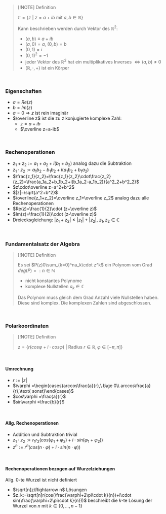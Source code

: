 >[!NOTE] Definition
>
>$\mathbb{C}=\{z\ |\ z = a+ib\text{ mit } a,b\in\mathbb{R}\}$
>
>Kann beschrieben werden durch Vektor des $\mathbb{R}^2$:
>- $(a,b)\equiv a+ib$
>- $(a,0)=a,\ (0,b)=b$
>- $(0,1)=i$
>- $(0,1)^2=-1$
>- jeder Vektor des $\mathbb{R}^2$ hat ein multiplikatives Inverses $\Leftrightarrow (a,b)\not =0$
>- $(\mathbb{R},\cdot ,+)$ ist ein Körper

<br>

### Eigenschaften

- $a=Re(z)$
- $b=Im(z)$
- $a=0\Rightarrow z$ ist rein imaginär
- $\overline z$ ist die zu $z$ konjugierte komplexe Zahl:
	- $z=a+ib$
	- $\overline z=a-ib$

<br>

### Rechenoperationen

- $z_1+z_2:=a_1+a_2+i(b_1+b_2)$ analog dazu die Subtraktion
- $z_1\cdot z_2:=a_1b_2-b_1b_2+i(a_1b_2+b_1a_2)$
- $\frac{z_1}{z_2}=\frac{z_1}{z_2}\cdot\frac{z_2}{z_2}=\frac{a_1a_2+b_1b_2+i(b_1a_2-a_1b_2)}{a^2_2+b^2_2}$
- $z\cdot\overline z=a^2+b^2$
- $|z|=\sqrt{a^2+b^2}$
- $\overline{z_1+z_2}=\overline z_1+\overline z_2$ analog dazu alle Rechenoperationen
- $Re(z)=\frac{1}{2}\cdot (z+\overline z)$
- $Im(z)=\frac{1}{2i}\cdot (z-\overline z)$
- Dreiecksgleichung: $|z_1+z_2|\le |z_1|+|z_2|,\ z_1,z_2\in\mathbb{C}$

<br>

### Fundamentalsatz der Algebra

>[!NOTE] Definition
>
>Es sei $P(z)0\sum_{k=0}^na_k\cdot z^k$ ein Polynom vom Grad $deg(P)=:n\in\mathbb{N}$
>
>- nicht konstantes Polynome
>- komplexe Nullstellen $a_k\in\mathbb{C}$
>  
>Das Polynom muss gleich dem Grad Anzahl viele Nullstellen haben. Diese sind komplex. Die komplexen Zahlen sind abgeschlossen.

<br>

### Polarkoordinaten

>[!NOTE] Definition
>
>$z=\{r(cos\varphi +i\cdot cos\varphi )\ |\text{ Radius } r\in\mathbb{R},\varphi\in [-\pi ,\pi]\}$

<br>

#### Umrechnung

- $r:=|z|$
- $\varphi =\begin{cases}arccos\frac{a}{r},\ b\ge 0\\ arccos\frac{a}{r},\text{ sonst}\end{cases}$
- $cos\varphi =\frac{a}{r}$
- $sin\varphi =\frac{b}{r}$

<br>

#### Allg. Rechenoperationen

- Addition und Subtraktion trivial
- $z_1\cdot z_2:=r_1r_2(cos(\varphi_1+\varphi_2)+i\cdot sin(\varphi_1+\varphi_2))$
- $z^n:=r^n(cos(n\cdot\varphi)+i\cdot sin(n\cdot\varphi))$

<br>

#### Rechenoperationen bezogen auf Wurzelziehungen

Allg. $0$-te Wurzel ist nicht definiert

- $\sqrt[n]z\Rightarrow n$ Lösungen
- $z_k:=\sqrt[n]r(cos(\frac{\varphi+2\pi\cdot k}{n})+i\cdot sin(\frac{\varphi+2\pi\cdot k}{n}))$ beschreibt die $k$-te Lösung der Wurzel von $n$ mit $k\in\{0,...,n-1\}$
